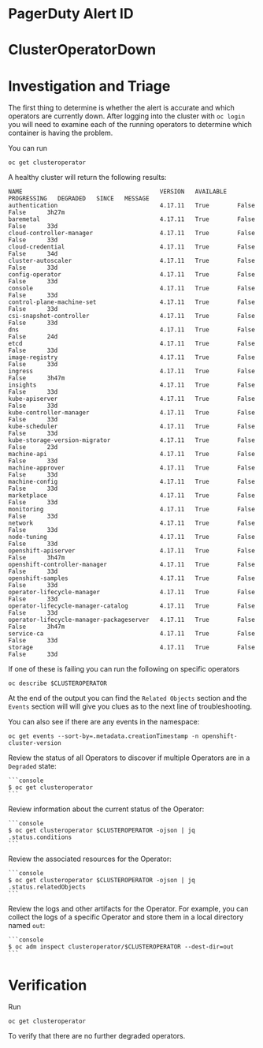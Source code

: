 # PagerDuty Alert ID
# ClusterOperatorDown
# Investigation and Triage

The first thing to determine is whether the alert is accurate and which operators are currently down. After logging into the cluster with `oc login` you will need to examine each of the running operators to determine which container is having the problem. 

You can run
```
oc get clusteroperator
```

A healthy cluster will return the following results:

```
NAME                                       VERSION   AVAILABLE   PROGRESSING   DEGRADED   SINCE   MESSAGE
authentication                             4.17.11   True        False         False      3h27m   
baremetal                                  4.17.11   True        False         False      33d     
cloud-controller-manager                   4.17.11   True        False         False      33d     
cloud-credential                           4.17.11   True        False         False      34d     
cluster-autoscaler                         4.17.11   True        False         False      33d     
config-operator                            4.17.11   True        False         False      33d     
console                                    4.17.11   True        False         False      33d     
control-plane-machine-set                  4.17.11   True        False         False      33d     
csi-snapshot-controller                    4.17.11   True        False         False      33d     
dns                                        4.17.11   True        False         False      24d     
etcd                                       4.17.11   True        False         False      33d     
image-registry                             4.17.11   True        False         False      33d     
ingress                                    4.17.11   True        False         False      3h47m   
insights                                   4.17.11   True        False         False      33d     
kube-apiserver                             4.17.11   True        False         False      33d     
kube-controller-manager                    4.17.11   True        False         False      33d     
kube-scheduler                             4.17.11   True        False         False      33d     
kube-storage-version-migrator              4.17.11   True        False         False      23d     
machine-api                                4.17.11   True        False         False      33d     
machine-approver                           4.17.11   True        False         False      33d     
machine-config                             4.17.11   True        False         False      33d     
marketplace                                4.17.11   True        False         False      33d     
monitoring                                 4.17.11   True        False         False      33d     
network                                    4.17.11   True        False         False      33d     
node-tuning                                4.17.11   True        False         False      33d     
openshift-apiserver                        4.17.11   True        False         False      3h47m   
openshift-controller-manager               4.17.11   True        False         False      33d     
openshift-samples                          4.17.11   True        False         False      33d     
operator-lifecycle-manager                 4.17.11   True        False         False      33d     
operator-lifecycle-manager-catalog         4.17.11   True        False         False      33d     
operator-lifecycle-manager-packageserver   4.17.11   True        False         False      3h47m   
service-ca                                 4.17.11   True        False         False      33d     
storage                                    4.17.11   True        False         False      33d    
```

If one of these is failing you can run the following on specific operators

```
oc describe $CLUSTEROPERATOR
```

At the end of the output you can find the `Related Objects` section and the `Events` section will will give you clues as to the next line of troubleshooting.

You can also see if there are any events in the namespace:

```
oc get events --sort-by=.metadata.creationTimestamp -n openshift-cluster-version
```

Review the status of all Operators to discover if multiple Operators are
in a `Degraded` state:

    ```console
    $ oc get clusteroperator
    ```

Review information about the current status of the Operator:

    ```console
    $ oc get clusteroperator $CLUSTEROPERATOR -ojson | jq .status.conditions
    ```

Review the associated resources for the Operator:

    ```console
    $ oc get clusteroperator $CLUSTEROPERATOR -ojson | jq .status.relatedObjects
    ```

Review the logs and other artifacts for the Operator. For example, you can
collect the logs of a specific Operator and store them in a local directory
named `out`:

    ```console
    $ oc adm inspect clusteroperator/$CLUSTEROPERATOR --dest-dir=out
    ```



# Verification

Run 

```
oc get clusteroperator
```

To verify that there are no further degraded operators.